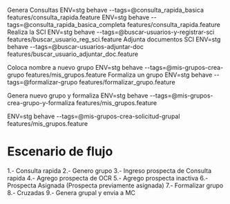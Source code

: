 
Genera Consultas
    ENV=stg behave --tags=@consulta_rapida_basica features/consulta_rapida.feature
    ENV=stg behave --tags=@consulta_rapida_basica_completa features/consulta_rapida.feature
Realiza la SCI
    ENV=stg behave --tags=@buscar-usuarios-y-registrar-sci features/buscar_usuario_reg_sci.feature
Adjunta documentos SCI
    ENV=stg behave --tags=@buscar-usuarios-adjuntar-doc features/buscar_usuario_adjuntar_doc.feature


Coloca nombre a nuevo grupo
    ENV=stg behave --tags=@mis-grupos-crea-grupo features/mis_grupos.feature
Formaliza un grupo
    ENV=stg behave --tags=@formalizar-grupo features/formalizar_grupo.feature



Genera nuevo grupo y formaliza
    ENV=stg behave --tags=@mis-grupos-crea-grupo-y-formaliza features/mis_grupos.feature




ENV=stg behave --tags=@mis-grupos-crea-solicitud-grupal features/mis_grupos.feature


# Escenario de flujo 
1.- Consulta rapida
2.- Genero grupo
3.- Ingreso prospecta de Consulta rapida
4.- Agrego prospecta de OCR
5.- Agrego prospecta inactiva
6.- Prospecta Asignada
	(Prospecta previamente asignada)
7.- Formalizar grupo
8.- Cruzadas
9.- Genera grupal y envia a MC